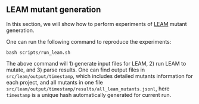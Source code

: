 ## LEAM mutant generation

In this section, we will show how to perform experiments of [LEAM](https://github.com/tianzhaotju/LEAM) mutant generation.

One can run the following command to reproduce the experiments:
```
bash scripts/run_leam.sh
```

The above command will 1) generate input files for LEAM, 2) run LEAM to mutate, and 3) parse results. One can find output files in `src/leam/output/timestamp`, which includes detailed mutants information for each project, and all mutants in one file `src/leam/output/timestamp/results/all_leam_mutants.jsonl`, here `timestamp` is a unique hash automatically generated for current run.